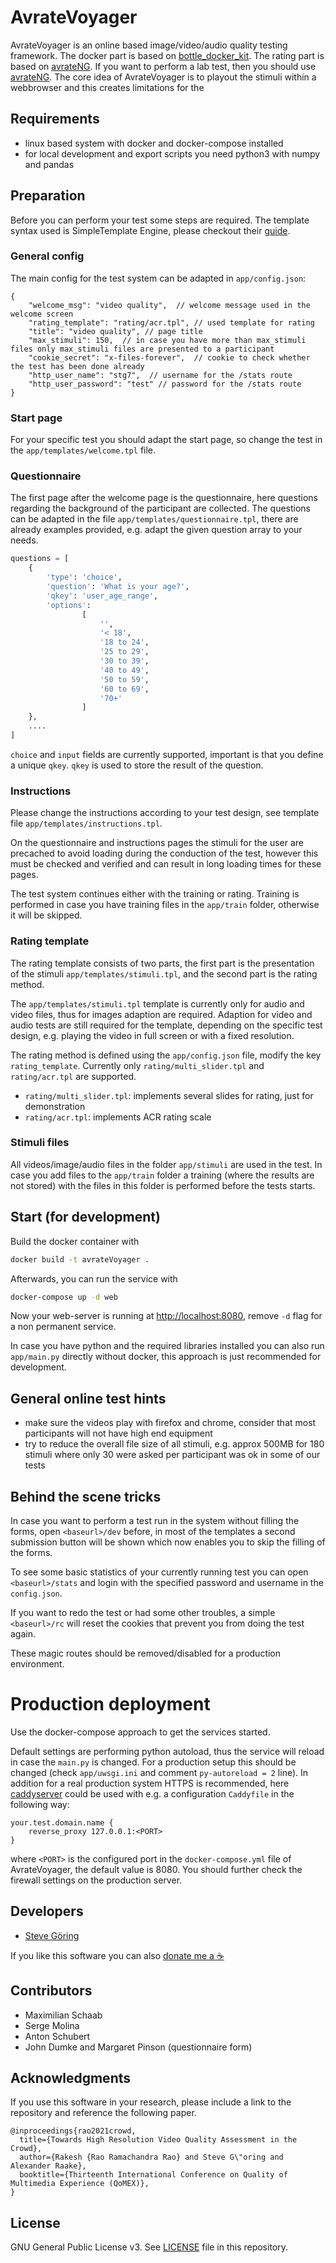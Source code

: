 # AvrateVoyager

AvrateVoyager is an online based image/video/audio quality testing framework.
The docker part is based on [bottle_docker_kit](https://github.com/stg7/bottle_docker_kit).
The rating part is based on [avrateNG](https://github.com/Telecommunication-Telemedia-Assessment/avrateNG).
If you want to perform a lab test, then you should use [avrateNG](https://github.com/Telecommunication-Telemedia-Assessment/avrateNG).
The core idea of AvrateVoyager is to playout the stimuli within a webbrowser and this creates limitations for the 


## Requirements
* linux based system with docker and docker-compose installed
* for local development and export scripts you need python3 with numpy and pandas 


## Preparation
Before you can perform your test some steps are required.
The template syntax used is SimpleTemplate Engine, please checkout their [guide](https://bottlepy.org/docs/dev/stpl.html).

### General config
The main config for the test system can be adapted in `app/config.json`:

```
{
    "welcome_msg": "video quality",  // welcome message used in the welcome screen
    "rating_template": "rating/acr.tpl", // used template for rating
    "title": "video quality", // page title
    "max_stimuli": 150,  // in case you have more than max_stimuli files only max_stimuli files are presented to a participant
    "cookie_secret": "x-files-forever",  // cookie to check whether the test has been done already
    "http_user_name": "stg7",  // username for the /stats route
    "http_user_password": "test" // password for the /stats route
}
```


### Start page
For your specific test you should adapt the start page, so change the test in the `app/templates/welcome.tpl` file.

### Questionnaire
The first page after the welcome page is the questionnaire, here questions regarding the background of the participant are collected.
The questions can be adapted in the file `app/templates/questionnaire.tpl`, there are already examples provided, e.g. adapt the given question array to your needs.
```python
questions = [
    {
        'type': 'choice', 
        'question': 'What is your age?', 
        'qkey': 'user_age_range', 
        'options': 
                [
                    '', 
                    '< 18', 
                    '18 to 24', 
                    '25 to 29', 
                    '30 to 39', 
                    '40 to 49', 
                    '50 to 59', 
                    '60 to 69', 
                    '70+'
                ]
    },
    ....
]

```
`choice` and `input` fields are currently supported, important is that you define a unique `qkey`.
`qkey` is used to store the result of the question.



### Instructions
Please change the instructions according to your test design, see template file `app/templates/instructions.tpl`.

On the questionnaire and instructions pages the stimuli for the user are precached to avoid loading during the conduction of the test, however this must be checked and verified and can result in long loading times for these pages.

The test system continues either with the training or rating.
Training is performed in case you have training files in the `app/train` folder, otherwise it will be skipped.


### Rating template
The rating template consists of two parts,
the first part is the presentation of the stimuli `app/templates/stimuli.tpl`, and the second part is the rating method.

The `app/templates/stimuli.tpl` template is currently only for audio and video files, thus for images adaption are required.
Adaption for video and audio tests are still required for the template, depending on the specific test design, e.g. playing the video in full screen or with a fixed resolution.


The rating method is defined using the `app/config.json` file, modify the key `rating_template`.
Currently only `rating/multi_slider.tpl` and `rating/acr.tpl` are supported.

* `rating/multi_slider.tpl`: implements several slides for rating, just for demonstration
* `rating/acr.tpl`: implements ACR rating scale



### Stimuli files
All videos/image/audio files in the folder `app/stimuli` are used in the test.
In case you add files to the `app/train` folder a training (where the results are not stored) with the files in this folder is performed before the tests starts.


## Start (for development)

Build the docker container with
```bash
docker build -t avrateVoyager .
```

Afterwards, you can run the service with
```bash
docker-compose up -d web
```

Now your web-server is running at [http://localhost:8080](http://localhost:8080), remove `-d` flag for a non permanent service.

In case you have python and the required libraries installed you can also run `app/main.py` directly without docker, this approach is just recommended for development.

## General online test hints
* make sure the videos play with firefox and chrome, consider that most participants will not have high end equipment
* try to reduce the overall file size of all stimuli, e.g. approx 500MB for 180 stimuli where only 30 were asked per participant was ok in some of our tests


## Behind the scene tricks
In case you want to perform a test run in the system without filling the forms, open `<baseurl>/dev` before, in most of the templates a second submission button will be shown which now enables you to skip the filling of the forms.

To see some basic statistics of your currently running test you can open `<baseurl>/stats` and login with the specified password and username in the `config.json`.

If you want to redo the test or had some other troubles, a simple `<baseurl>/rc` will reset the cookies that prevent you from doing the test again.

These magic routes should be removed/disabled for a production environment.


# Production deployment
Use the docker-compose approach to get the services started.

Default settings are performing python autoload, thus the service will reload in case the `main.py` is changed.
For a production setup this should be changed (check `app/uwsgi.ini` and comment `py-autoreload = 2` line).
In addition for a real production system HTTPS is recommended, here [caddyserver](https://caddyserver.com/) could be used with e.g. a configuration `Caddyfile` in the following way:
```
your.test.domain.name {
    reverse_proxy 127.0.0.1:<PORT>
}
```
where `<PORT>` is the configured port in the `docker-compose.yml` file of AvrateVoyager, the default value is 8080.
You should further check the firewall settings on the production server.


## Developers
* [Steve Göring](https://github.com/stg7)

If you like this software you can also [donate me a :coffee:](https://ko-fi.com/binarys3v3n)

## Contributors
* Maximilian Schaab
* Serge Molina
* Anton Schubert
* John Dumke and Margaret Pinson (questionnaire form)


## Acknowledgments
If you use this software in your research, please include a link to the repository and reference the following paper.

```
@inproceedings{rao2021crowd,
  title={Towards High Resolution Video Quality Assessment in the Crowd},
  author={Rakesh {Rao Ramachandra Rao} and Steve G\"oring and Alexander Raake},
  booktitle={Thirteenth International Conference on Quality of Multimedia Experience (QoMEX)},
}
```

## License
GNU General Public License v3. See [LICENSE](LICENSE) file in this repository.

